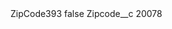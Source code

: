 <?xml version="1.0" encoding="UTF-8"?>
<CustomMetadata xmlns="http://soap.sforce.com/2006/04/metadata" xmlns:xsi="http://www.w3.org/2001/XMLSchema-instance" xmlns:xsd="http://www.w3.org/2001/XMLSchema">
    <label>ZipCode393</label>
    <protected>false</protected>
    <values>
        <field>Zipcode__c</field>
        <value xsi:type="xsd:string">20078</value>
    </values>
</CustomMetadata>
